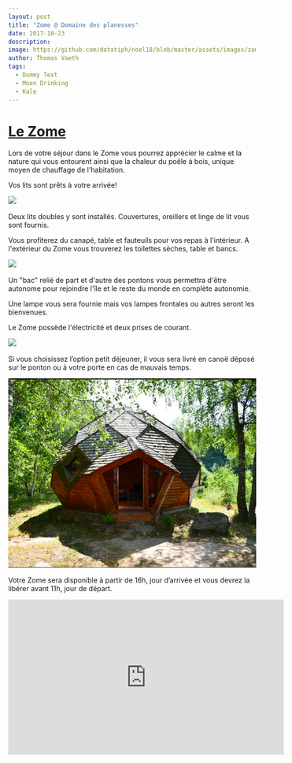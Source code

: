 ```yaml
---
layout: post
title: "Zome @ Domaine des planesses"
date: 2017-10-23
description: 
image: https://github.com/datatiph/noel18/blob/master/assets/images/zome-5.png
author: Thomas Vaeth
tags: 
  - Dummy Text
  - Moon Drinking
  - Kale
---
```

# [Le Zome](https://www.domainedesplanesses.com/zome)

Lors de votre séjour dans le Zome vous pourrez apprécier le calme et la nature qui vous entourent  ainsi que la chaleur du poêle à bois, unique moyen de chauffage de l'habitation.

Vos lits sont prêts à votre arrivée!

![](https://github.com/datatiph/noel18/blob/master/assets/images/zome-2.png)

Deux lits doubles y sont installés. Couvertures, oreillers et linge de lit vous sont fournis.

Vous profiterez du canapé, table et fauteuils pour vos repas à l'intérieur.
A l'extérieur du Zome vous trouverez les toilettes sèches, table et bancs.

![](https://github.com/datatiph/noel18/blob/master/assets/images/zome-1.png)

Un "bac" relié de part et d'autre des pontons vous permettra d'être autonome pour rejoindre l'île et le reste du monde en complète autonomie.

Une lampe vous sera fournie mais vos lampes frontales ou autres seront les bienvenues.

Le Zome possède l'électricité et deux prises de courant.

![](https://github.com/datatiph/noel18/blob/master/assets/images/zome-3.png)

Si vous choisissez l’option petit déjeuner, il vous sera livré en canoë déposé sur le ponton ou à votre porte en cas de mauvais temps.


![](/assets/images/zome-0.png)

Votre Zome sera disponible à partir de 16h, jour d’arrivée et vous devrez la libérer avant 11h, jour de départ.




<iframe width="560" height="315" src="https://www.youtube.com/embed/4-mthHIiINA" frameborder="0" allow="accelerometer; autoplay; encrypted-media; gyroscope; picture-in-picture" allowfullscreen></iframe>
